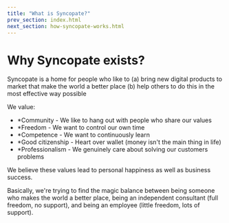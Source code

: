 ```yaml
---
title: "What is Syncopate?"
prev_section: index.html
next_section: how-syncopate-works.html
---
```


Why Syncopate exists?
========================================

Syncopate is a home for people who like to
(a) bring new digital products to market that make the world a better place
(b) help others to do this in the most effective way possible

We value:

-   \*Community - We like to hang out with people who share our values
-   \*Freedom - We want to control our own time
-   \*Competence - We want to continuously learn
-   \*Good citizenship - Heart over wallet (money isn't the main thing in life)
-   \*Professionalism - We genuinely care about solving our customers problems

We believe these values lead to personal happiness as well as business success.

Basically, we're trying to find the magic balance between being someone who makes the world a better place, being an independent consultant (full freedom, no support), and being an employee (little freedom, lots of support).
